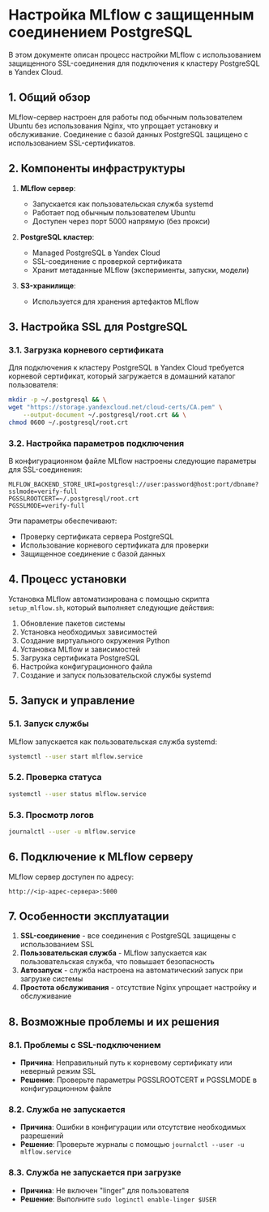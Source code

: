 # Настройка MLflow с защищенным соединением PostgreSQL

В этом документе описан процесс настройки MLflow с использованием защищенного SSL-соединения для подключения к кластеру PostgreSQL в Yandex Cloud.

## 1. Общий обзор

MLflow-сервер настроен для работы под обычным пользователем Ubuntu без использования Nginx, что упрощает установку и обслуживание. Соединение с базой данных PostgreSQL защищено с использованием SSL-сертификатов.

## 2. Компоненты инфраструктуры

1. **MLflow сервер**:
   - Запускается как пользовательская служба systemd
   - Работает под обычным пользователем Ubuntu
   - Доступен через порт 5000 напрямую (без прокси)

2. **PostgreSQL кластер**:
   - Managed PostgreSQL в Yandex Cloud
   - SSL-соединение с проверкой сертификата
   - Хранит метаданные MLflow (эксперименты, запуски, модели)

3. **S3-хранилище**:
   - Используется для хранения артефактов MLflow

## 3. Настройка SSL для PostgreSQL

### 3.1. Загрузка корневого сертификата

Для подключения к кластеру PostgreSQL в Yandex Cloud требуется корневой сертификат, который загружается в домашний каталог пользователя:

```bash
mkdir -p ~/.postgresql && \
wget "https://storage.yandexcloud.net/cloud-certs/CA.pem" \
    --output-document ~/.postgresql/root.crt && \
chmod 0600 ~/.postgresql/root.crt
```

### 3.2. Настройка параметров подключения

В конфигурационном файле MLflow настроены следующие параметры для SSL-соединения:

```
MLFLOW_BACKEND_STORE_URI=postgresql://user:password@host:port/dbname?sslmode=verify-full
PGSSLROOTCERT=~/.postgresql/root.crt
PGSSLMODE=verify-full
```

Эти параметры обеспечивают:
- Проверку сертификата сервера PostgreSQL
- Использование корневого сертификата для проверки
- Защищенное соединение с базой данных

## 4. Процесс установки

Установка MLflow автоматизирована с помощью скрипта `setup_mlflow.sh`, который выполняет следующие действия:

1. Обновление пакетов системы
2. Установка необходимых зависимостей
3. Создание виртуального окружения Python
4. Установка MLflow и зависимостей
5. Загрузка сертификата PostgreSQL
6. Настройка конфигурационного файла
7. Создание и запуск пользовательской службы systemd

## 5. Запуск и управление

### 5.1. Запуск службы

MLflow запускается как пользовательская служба systemd:

```bash
systemctl --user start mlflow.service
```

### 5.2. Проверка статуса

```bash
systemctl --user status mlflow.service
```

### 5.3. Просмотр логов

```bash
journalctl --user -u mlflow.service
```

## 6. Подключение к MLflow серверу

MLflow сервер доступен по адресу:

```
http://<ip-адрес-сервера>:5000
```

## 7. Особенности эксплуатации

1. **SSL-соединение** - все соединения с PostgreSQL защищены с использованием SSL
2. **Пользовательская служба** - MLflow запускается как пользовательская служба, что повышает безопасность
3. **Автозапуск** - служба настроена на автоматический запуск при загрузке системы
4. **Простота обслуживания** - отсутствие Nginx упрощает настройку и обслуживание

## 8. Возможные проблемы и их решения

### 8.1. Проблемы с SSL-подключением
- **Причина**: Неправильный путь к корневому сертификату или неверный режим SSL
- **Решение**: Проверьте параметры PGSSLROOTCERT и PGSSLMODE в конфигурационном файле

### 8.2. Служба не запускается
- **Причина**: Ошибки в конфигурации или отсутствие необходимых разрешений
- **Решение**: Проверьте журналы с помощью `journalctl --user -u mlflow.service`

### 8.3. Служба не запускается при загрузке
- **Причина**: Не включен "linger" для пользователя
- **Решение**: Выполните `sudo loginctl enable-linger $USER` 